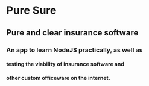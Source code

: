 # Pure Sure
## Pure and clear insurance software
### An app to learn NodeJS practically, as well as
#### testing the viability of insurance software and
#### other custom officeware on the internet.
